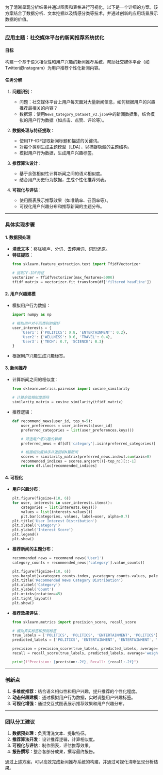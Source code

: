 为了清晰呈现分析结果并通过图表和表格进行可视化，以下是一个详细的方案。该方案结合了数据分析、文本挖掘以及情感分类等技术，并通过创新的应用场景展示数据的价值。

---

### **应用主题：社交媒体平台的新闻推荐系统优化**

#### **目标**
构建一个基于语义相似性和用户兴趣的新闻推荐系统，帮助社交媒体平台（如Twitter或Instagram）为用户推荐个性化新闻内容。

#### **任务分解**
1. **问题识别**：
   - 问题：社交媒体平台上用户每天面对大量新闻信息，如何根据用户的兴趣推荐最相关的内容？
   - 数据源：使用`News_Category_Dataset_v3.json`中的新闻数据集，结合模拟的用户行为数据（如点击、点赞、评论等）。

2. **数据处理与特征提取**：
   - 使用TF-IDF提取新闻标题和描述的关键词。
   - 对每个类别生成主题模型（LDA），以捕捉隐藏的主题结构。
   - 模拟用户行为数据，生成用户兴趣标签。

3. **推荐算法设计**：
   - 基于余弦相似性计算新闻之间的语义相似度。
   - 结合用户历史行为数据，生成个性化推荐列表。

4. **可视化与评估**：
   - 使用图表展示推荐效果（如准确率、召回率等）。
   - 可视化用户兴趣分布和推荐新闻的主题分布。

---

### **具体实现步骤**

#### **1. 数据预处理**
- **清洗文本**：移除噪声、分词、去停用词、词形还原。
- **特征提取**：
  ```python
  from sklearn.feature_extraction.text import TfidfVectorizer

  # 提取TF-IDF特征
  vectorizer = TfidfVectorizer(max_features=5000)
  tfidf_matrix = vectorizer.fit_transform(df['filtered_headline'])
  ```

#### **2. 用户兴趣建模**
- 模拟用户行为数据：
  ```python
  import numpy as np

  # 模拟用户对不同类别的偏好
  user_interests = {
      'User1': {'POLITICS': 0.8, 'ENTERTAINMENT': 0.2},
      'User2': {'WELLNESS': 0.6, 'TRAVEL': 0.4},
      'User3': {'TECH': 0.7, 'SCIENCE': 0.3}
  }
  ```
- 根据用户兴趣生成兴趣标签。

#### **3. 新闻推荐**
- 计算新闻之间的相似度：
  ```python
  from sklearn.metrics.pairwise import cosine_similarity

  # 计算余弦相似度矩阵
  similarity_matrix = cosine_similarity(tfidf_matrix)
  ```
- 推荐逻辑：
  ```python
  def recommend_news(user_id, top_n=5):
      user_preferences = user_interests[user_id]
      preferred_categories = list(user_preferences.keys())

      # 筛选用户感兴趣的新闻
      preferred_news = df[df['category'].isin(preferred_categories)]

      # 根据相似度排序并返回前N篇新闻
      scores = similarity_matrix[preferred_news.index].sum(axis=0)
      recommended_indices = scores.argsort()[-top_n:][::-1]
      return df.iloc[recommended_indices]
  ```

#### **4. 可视化**
- **用户兴趣分布**：
  ```python
  plt.figure(figsize=(10, 6))
  for user, interests in user_interests.items():
      categories = list(interests.keys())
      values = list(interests.values())
      plt.bar(categories, values, label=user, alpha=0.7)
  plt.title('User Interest Distribution')
  plt.xlabel('Category')
  plt.ylabel('Interest Score')
  plt.legend()
  plt.show()
  ```

- **推荐新闻的主题分布**：
  ```python
  recommended_news = recommend_news('User1')
  category_counts = recommended_news['category'].value_counts()

  plt.figure(figsize=(10, 6))
  sns.barplot(x=category_counts.index, y=category_counts.values, palette='viridis')
  plt.title('Recommended News Category Distribution')
  plt.xlabel('Category')
  plt.ylabel('Count')
  plt.xticks(rotation=45)
  plt.tight_layout()
  plt.show()
  ```

- **推荐效果评估**：
  ```python
  from sklearn.metrics import precision_score, recall_score

  # 模拟真实标签和预测标签
  true_labels = ['POLITICS', 'POLITICS', 'ENTERTAINMENT', 'POLITICS']
  predicted_labels = ['POLITICS', 'ENTERTAINMENT', 'ENTERTAINMENT', 'POLITICS']

  precision = precision_score(true_labels, predicted_labels, average='weighted')
  recall = recall_score(true_labels, predicted_labels, average='weighted')

  print(f"Precision: {precision:.2f}, Recall: {recall:.2f}")
  ```

---

### **创新点**
1. **多维度推荐**：结合语义相似性和用户兴趣，提升推荐的个性化程度。
2. **动态兴趣建模**：通过模拟用户行为数据，实时调整用户兴趣标签。
3. **可视化增强**：通过交互式图表展示推荐效果和用户兴趣分布。

---

### **团队分工建议**
1. **数据预处理**：负责清洗文本、提取特征。
2. **推荐算法开发**：设计推荐逻辑，计算相似度。
3. **可视化与评估**：制作图表，评估推荐效果。
4. **报告撰写**：整合各部分成果，撰写最终报告。

通过上述方案，可以高效完成新闻推荐系统的构建，并通过可视化清晰呈现分析结果。
